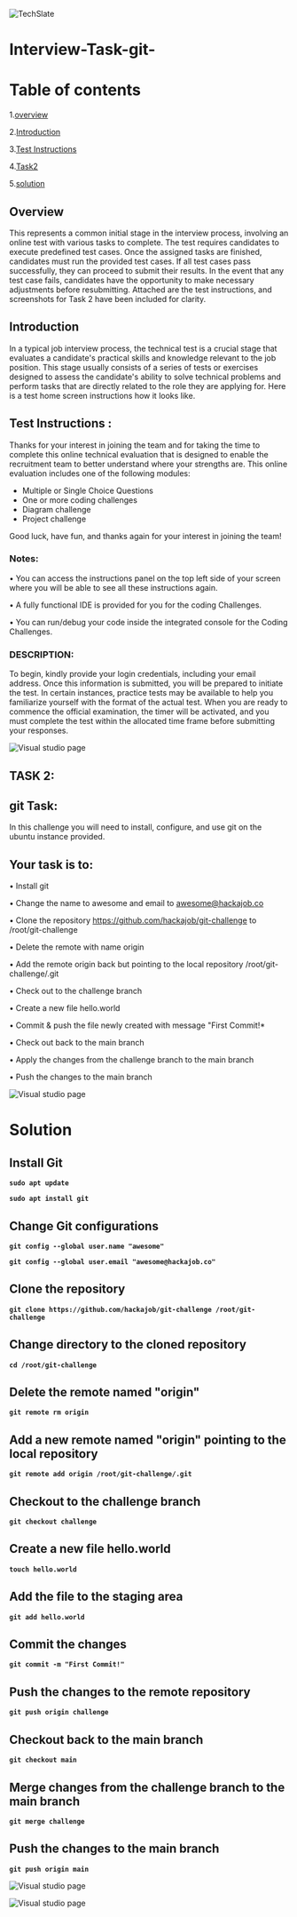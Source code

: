 ![TechSlate](../../global/images/ts.png)

# Interview-Task-git-

# Table of contents

1.[overview](#**<overview>)

2.[Introduction](#**<Introduction>**)

3.[Test Instructions](#**<Test-Instructions>**)

4.[Task2](#**<Task2>**)

5.[solution](#**<solution>**)

## **Overview**

This represents a common initial stage in the interview process, involving an online test with various tasks to complete. The test requires candidates to execute predefined test cases. Once the assigned tasks are finished, candidates must run the provided test cases. If all test cases pass successfully, they can proceed to submit their results. In the event that any test case fails, candidates have the opportunity to make necessary adjustments before resubmitting. Attached are the test instructions, and screenshots for Task 2 have been included for clarity.

## **Introduction**

In a typical job interview process, the technical test is a crucial stage that evaluates a candidate's practical skills and knowledge relevant to the job position. This stage usually consists of a series of tests or exercises designed to assess the candidate's ability to solve technical problems and perform tasks that are directly related to the role they are applying for. Here is a test home screen instructions how it looks like.

## Test Instructions : 

Thanks for your interest in joining the team and for taking the time to complete this online technical evaluation that is designed to enable the recruitment team to better understand where your strengths are.
This online evaluation includes one of the following modules:
* Multiple or Single Choice Questions
* One or more coding challenges
* Diagram challenge
* Project challenge

Good luck, have fun, and thanks again for your interest in joining the team!

### Notes:

• You can access the instructions panel on the top left side of your screen where you will be able to see all these instructions again.

• A fully functional IDE is provided for you for the coding Challenges.

• You can run/debug your code inside the integrated console for the Coding Challenges.

### DESCRIPTION: 

To begin, kindly provide your login credentials, including your email address. Once this information is submitted, you will be prepared to initiate the test. In certain instances, practice tests may be available to help you familiarize yourself with the format of the actual test. When you are ready to commence the official examination, the timer will be activated, and you must complete the test within the allocated time frame before submitting your responses.

![Visual studio page](./images/Testhome1.png)

## TASK 2:

## git Task:

In this challenge you will need to install, configure, and use git on the ubuntu instance provided.

## Your task is to:

• Install git

• Change the name to awesome and email to awesome@hackajob.co

• Clone the repository https://github.com/hackajob/git-challenge
to /root/git-challenge

• Delete the remote with name origin

• Add the remote origin back but pointing to the local repository /root/git-challenge/.git

• Check out to the challenge branch

• Create a new file hello.world

• Commit & push the file newly created with message "First
Commit!*

• Check out back to the main branch

• Apply the changes from the challenge branch to the main branch

• Push the changes to the main branch

![Visual studio page](../git-task/images/git-task1.png)

# **Solution**

## Install Git

**```sudo apt update```**

**```sudo apt install git```**

## Change Git configurations

**```git config --global user.name "awesome"```**

**```git config --global user.email "awesome@hackajob.co"```**

## Clone the repository

**```git clone https://github.com/hackajob/git-challenge /root/git-challenge```**

## Change directory to the cloned repository

**```cd /root/git-challenge```**

## Delete the remote named "origin"

**```git remote rm origin```**

## Add a new remote named "origin" pointing to the local repository

**```git remote add origin /root/git-challenge/.git```**

## Checkout to the challenge branch

**```git checkout challenge```**

## Create a new file hello.world

**```touch hello.world```**

## Add the file to the staging area

**```git add hello.world```**

## Commit the changes

**```git commit -m "First Commit!"```**

## Push the changes to the remote repository

**```git push origin challenge```**

## Checkout back to the main branch

**```git checkout main```**

## Merge changes from the challenge branch to the main branch

**```git merge challenge```**

## Push the changes to the main branch

**```git push origin main```**

![Visual studio page](../git-task/images/git-task2.png)

![Visual studio page](../git-task/images/Task3.png)